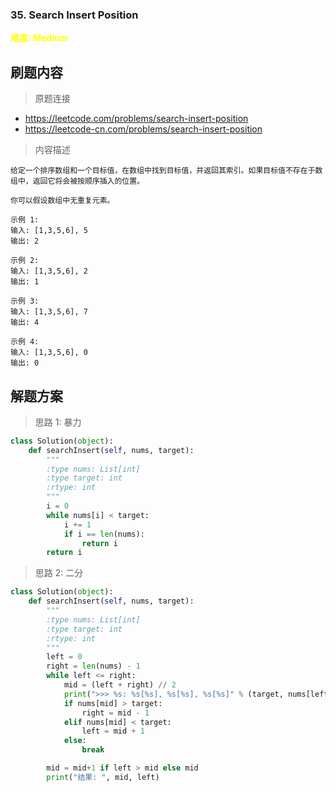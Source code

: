### 35. Search Insert Position

**<font color=yellow>难度: Medium</font>**

## 刷题内容

> 原题连接

* https://leetcode.com/problems/search-insert-position
* https://leetcode-cn.com/problems/search-insert-position

> 内容描述

```
给定一个排序数组和一个目标值，在数组中找到目标值，并返回其索引。如果目标值不存在于数组中，返回它将会被按顺序插入的位置。

你可以假设数组中无重复元素。

示例 1:
输入: [1,3,5,6], 5
输出: 2

示例 2:
输入: [1,3,5,6], 2
输出: 1

示例 3:
输入: [1,3,5,6], 7
输出: 4

示例 4:
输入: [1,3,5,6], 0
输出: 0
```

## 解题方案

> 思路 1: 暴力

```python
class Solution(object):
    def searchInsert(self, nums, target):
        """
        :type nums: List[int]
        :type target: int
        :rtype: int
        """
        i = 0
        while nums[i] < target:
            i += 1
            if i == len(nums):
                return i
        return i
```

> 思路 2: 二分

```python
class Solution(object):
    def searchInsert(self, nums, target):
        """
        :type nums: List[int]
        :type target: int
        :rtype: int
        """
        left = 0
        right = len(nums) - 1
        while left <= right:
            mid = (left + right) // 2
            print(">>> %s: %s[%s], %s[%s], %s[%s]" % (target, nums[left], left, nums[right], right, nums[mid], mid))
            if nums[mid] > target:
                right = mid - 1
            elif nums[mid] < target:
                left = mid + 1
            else:
                break

        mid = mid+1 if left > mid else mid
        print("结果: ", mid, left)
```
